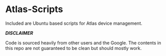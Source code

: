 # Atlas-Scripts

Included are Ubuntu based scripts for Atlas device management.

***DISCLAIMER***

Code is sourced heavily from other users and the Google. The contents in this repo are not guaranteed to be clean but should mostly work.
